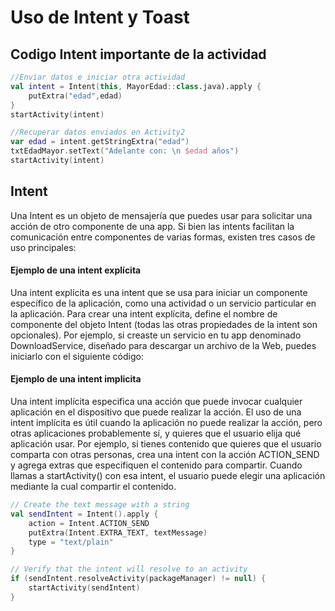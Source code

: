 # Uso de Intent y Toast

## Codigo Intent importante de la actividad

```kotlin
//Enviar datos e iniciar otra actividad
val intent = Intent(this, MayorEdad::class.java).apply {
    putExtra("edad",edad)
}
startActivity(intent)
```

```kotlin
//Recuperar datos enviados en Activity2
var edad = intent.getStringExtra("edad")
txtEdadMayor.setText("Adelante con: \n $edad años")
startActivity(intent)
```

## Intent
Una Intent es un objeto de mensajería que puedes usar para solicitar una acción de otro componente de una app. Si bien las intents facilitan la comunicación entre componentes de varias formas, existen tres casos de uso principales:

#### Ejemplo de una intent explícita
Una intent explícita es una intent que se usa para iniciar un componente específico de la aplicación, como una actividad o un servicio particular en la aplicación. Para crear una intent explícita, define el nombre de componente del objeto Intent (todas las otras propiedades de la intent son opcionales).
Por ejemplo, si creaste un servicio en tu app denominado DownloadService, diseñado para descargar un archivo de la Web, puedes iniciarlo con el siguiente código:

#### Ejemplo de una intent implicita
Una intent implícita especifica una acción que puede invocar cualquier aplicación en el dispositivo que puede realizar la acción. El uso de una intent implícita es útil cuando la aplicación no puede realizar la acción, pero otras aplicaciones probablemente sí, y quieres que el usuario elija qué aplicación usar.
Por ejemplo, si tienes contenido que quieres que el usuario comparta con otras personas, crea una intent con la acción ACTION_SEND y agrega extras que especifiquen el contenido para compartir. Cuando llamas a startActivity() con esa intent, el usuario puede elegir una aplicación mediante la cual compartir el contenido.

```kotlin
// Create the text message with a string
val sendIntent = Intent().apply {
    action = Intent.ACTION_SEND
    putExtra(Intent.EXTRA_TEXT, textMessage)
    type = "text/plain"
}

// Verify that the intent will resolve to an activity
if (sendIntent.resolveActivity(packageManager) != null) {
    startActivity(sendIntent)
}
```
